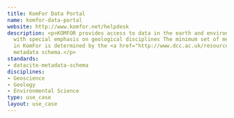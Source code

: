 ```yaml
---
title: KomFor Data Portal
name: komfor-data-portal
website: http://www.komfor.net/helpdesk
description: <p>KOMFOR provides access to data in the earth and environmental sciences
  with special emphasis on geological disciplines The minimum set of metadata elements
  in KomFor is determined by the <a href="http://www.dcc.ac.uk/resources/metadata-standards/datacite-metadata-schema">DataCite</a>
  metadata schema.</p>
standards:
- datacite-metadata-schema
disciplines:
- Geoscience
- Geology
- Environmental Science
type: use_case
layout: use_case
---
```


